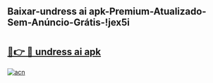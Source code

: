 
## Baixar-undress ai apk-Premium-Atualizado-Sem-Anúncio-Grátis-!jex5i

# <h2><a href="https://andorid.site?title=undress_ai_apk&ref=27">🔗👉 🔴 undress ai apk</a></h2>

[![acn](https://github.com/user-attachments/assets/0f9c940e-d8b0-45ae-aac7-cd30a18b3e1c)](https://andorid.site?title=undress_ai_apk&ref=27)

